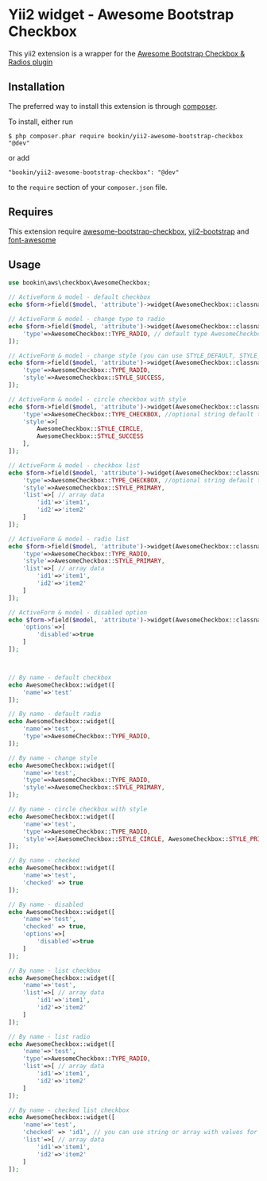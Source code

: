 Yii2 widget - Awesome Bootstrap Checkbox
==========================
This yii2 extension is a wrapper for the [Awesome Bootstrap Checkbox & Radios plugin](https://github.com/flatlogic/awesome-bootstrap-checkbox)

## Installation

The preferred way to install this extension is through [composer](http://getcomposer.org/download/). 

To install, either run

```
$ php composer.phar require bookin/yii2-awesome-bootstrap-checkbox "@dev"
```

or add

```
"bookin/yii2-awesome-bootstrap-checkbox": "@dev"
```

to the ```require``` section of your `composer.json` file.

## Requires
This extension require [awesome-bootstrap-checkbox](https://github.com/flatlogic/awesome-bootstrap-checkbox), [yii2-bootstrap](http://www.yiiframework.com/doc-2.0/ext-bootstrap-index.html) and [font-awesome](https://fortawesome.github.io/Font-Awesome/)

## Usage

```php
use bookin\aws\checkbox\AwesomeCheckbox;

// ActiveForm & model - default checkbox
echo $form->field($model, 'attribute')->widget(AwesomeCheckbox::classname());

// ActiveForm & model - change type to radio
echo $form->field($model, 'attribute')->widget(AwesomeCheckbox::classname(),[
    'type'=>AwesomeCheckbox::TYPE_RADIO, // default type AwesomeCheckbox::TYPE_CHECKBOX
]);

// ActiveForm & model - change style (you can use STYLE_DEFAULT, STYLE_PRIMARY, STYLE_SUCCESS, STYLE_INFO, STYLE_WARNING, STYLE_DANGER - it is bootstrap colors)
echo $form->field($model, 'attribute')->widget(AwesomeCheckbox::classname(),[
    'type'=>AwesomeCheckbox::TYPE_RADIO,
    'style'=>AwesomeCheckbox::STYLE_SUCCESS,
]);

// ActiveForm & model - circle checkbox with style
echo $form->field($model, 'attribute')->widget(AwesomeCheckbox::classname(),[
    'type'=>AwesomeCheckbox::TYPE_CHECKBOX, //optional string default type TYPE_CHECKBOX
    'style'=>[
        AwesomeCheckbox::STYLE_CIRCLE,
        AwesomeCheckbox::STYLE_SUCCESS
    ],
]);

// ActiveForm & model - checkbox list
echo $form->field($model, 'attribute')->widget(AwesomeCheckbox::classname(),[
    'type'=>AwesomeCheckbox::TYPE_CHECKBOX, //optional string default type TYPE_CHECKBOX
    'style'=>AwesomeCheckbox::STYLE_PRIMARY,
    'list'=>[ // array data
        'id1'=>'item1',
        'id2'=>'item2'
    ]
]);

// ActiveForm & model - radio list
echo $form->field($model, 'attribute')->widget(AwesomeCheckbox::classname(),[
    'type'=>AwesomeCheckbox::TYPE_RADIO,
    'style'=>AwesomeCheckbox::STYLE_PRIMARY,
    'list'=>[ // array data
        'id1'=>'item1',
        'id2'=>'item2'
    ]
]);

// ActiveForm & model - disabled option
echo $form->field($model, 'attribute')->widget(AwesomeCheckbox::classname(),[
    'options'=>[
        'disabled'=>true
    ]
]);



// By name - default checkbox
echo AwesomeCheckbox::widget([
    'name'=>'test'
]);

// By name - default radio
echo AwesomeCheckbox::widget([
    'name'=>'test',
    'type'=>AwesomeCheckbox::TYPE_RADIO,
]);

// By name - change style 
echo AwesomeCheckbox::widget([
    'name'=>'test',
    'type'=>AwesomeCheckbox::TYPE_RADIO,
    'style'=>AwesomeCheckbox::STYLE_PRIMARY,
]);

// By name - circle checkbox with style
echo AwesomeCheckbox::widget([
    'name'=>'test',
    'type'=>AwesomeCheckbox::TYPE_RADIO,
    'style'=>[AwesomeCheckbox::STYLE_CIRCLE, AwesomeCheckbox::STYLE_PRIMARY],
]);

// By name - checked
echo AwesomeCheckbox::widget([
    'name'=>'test',
    'checked' => true
]);

// By name - disabled
echo AwesomeCheckbox::widget([
    'name'=>'test',
    'checked' => true,
    'options'=>[
        'disabled'=>true
    ]
]);

// By name - list checkbox
echo AwesomeCheckbox::widget([
    'name'=>'test',
    'list'=>[ // array data
        'id1'=>'item1',
        'id2'=>'item2'
    ]
]);

// By name - list radio
echo AwesomeCheckbox::widget([
    'name'=>'test',
    'type'=>AwesomeCheckbox::TYPE_RADIO,
    'list'=>[ // array data
        'id1'=>'item1',
        'id2'=>'item2'
    ]
]);

// By name - checked list checkbox
echo AwesomeCheckbox::widget([
    'name'=>'test',
    'checked' => 'id1', // you can use string or array with values for list
    'list'=>[ // array data
        'id1'=>'item1',
        'id2'=>'item2'
    ]
]);
```